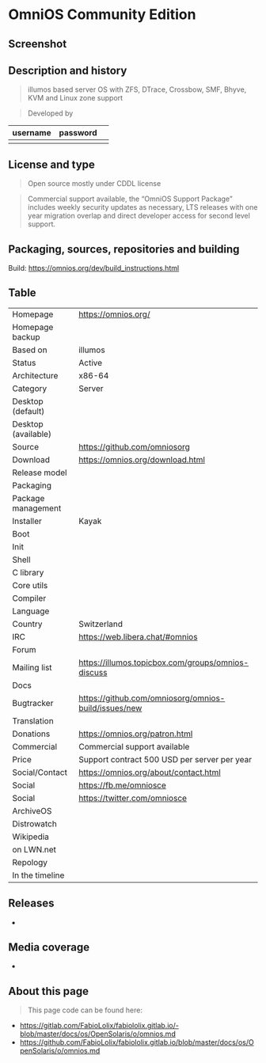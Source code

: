 # OmniOS Community Edition

## Screenshot


## Description and history

> illumos based server OS with ZFS, DTrace, Crossbow, SMF, Bhyve, KVM and Linux zone support

> Developed by

| username | password |  |
|----------|----------|--|
|  |  |  |


## License and type

> Open source mostly under CDDL license

> Commercial support available, the “OmniOS Support Package” includes weekly security 
> updates as necessary, LTS releases with one year migration overlap and direct 
> developer access for second level support.


## Packaging, sources, repositories and building

>

Build: <https://omnios.org/dev/build_instructions.html>


## Table

|                       |  |
|-----------------------|--|
| Homepage              | <https://omnios.org/> |
| Homepage backup       |  |
| Based on              | illumos |
| Status                | Active |
| Architecture          | x86-64 |
| Category              | Server |
| Desktop (default)     |  |
| Desktop (available)   |  |
| Source                | <https://github.com/omniosorg> |
| Download              | <https://omnios.org/download.html> |
| Release model         |  |
| Packaging             |  |
| Package management    |  |
| Installer             | Kayak |
| Boot                  |  |
| Init                  |  |
| Shell                 |  |
| C library             |  |
| Core utils            |  |
| Compiler              |  |
| Language              |  |
| Country               | Switzerland  |
| IRC                   | <https://web.libera.chat/#omnios> |
| Forum                 |  |
| Mailing list          | <https://illumos.topicbox.com/groups/omnios-discuss> |
| Docs                  |  |
| Bugtracker            | <https://github.com/omniosorg/omnios-build/issues/new> |
| Translation           |  |
| Donations             | <https://omnios.org/patron.html> |
| Commercial            | Commercial support available |
| Price                 | Support contract 500 USD per server per year |
| Social/Contact        | <https://omnios.org/about/contact.html> |
| Social                | <https://fb.me/omniosce> |
| Social                | <https://twitter.com/omniosce> |
| ArchiveOS             |  |
| Distrowatch           |  |
| Wikipedia             |  |
| on LWN.net            |  |
| Repology              |  |
| In the timeline       |  |


## Releases

* 


## Media coverage

* 


## About this page

> This page code can be found here:

* <https://gitlab.com/FabioLolix/fabiololix.gitlab.io/-blob/master/docs/os/OpenSolaris/o/omnios.md>
* <https://github.com/FabioLolix/fabiololix.gitlab.io/blob/master/docs/os/OpenSolaris/o/omnios.md>
